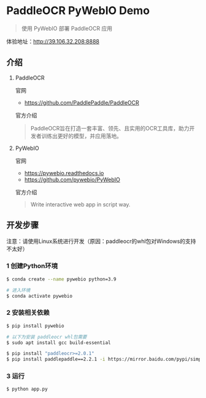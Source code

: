 # PaddleOCR PyWebIO Demo

> 使用 PyWebIO 部署 PaddleOCR 应用

体验地址：<http://39.106.32.208:8888>

## 介绍

1. PaddleOCR

   官网

   - <https://github.com/PaddlePaddle/PaddleOCR>

   官方介绍

   > PaddleOCR旨在打造一套丰富、领先、且实用的OCR工具库，助力开发者训练出更好的模型，并应用落地。

2. PyWebIO

   官网

   - <https://pywebio.readthedocs.io>
   - <https://github.com/pywebio/PyWebIO>

   官方介绍

   > Write interactive web app in script way.

## 开发步骤

注意：请使用Linux系统进行开发（原因：paddleocr的whl包对Windows的支持不太好）

### 1 创建Python环境

```sh
$ conda create --name pywebio python=3.9

# 进入环境
$ conda activate pywebio
```

### 2 安装相关依赖

```sh
$ pip install pywebio

# 以下为安装 paddleocr whl包需要
$ sudo apt install gcc build-essential

$ pip install "paddleocr>=2.0.1"
$ pip install paddlepaddle==2.2.1 -i https://mirror.baidu.com/pypi/simple
```

### 3 运行

```sh
$ python app.py
```
